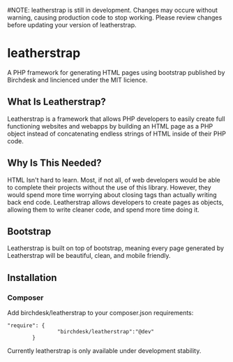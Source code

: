 #NOTE:
leatherstrap is still in development. Changes may occure without warning, causing production code to stop working. Please review changes before updating your version of leatherstrap.
# leatherstrap
A PHP framework for generating HTML pages using bootstrap published by Birchdesk and lincienced under the MIT licience.
## What Is Leatherstrap?
Leatherstrap is a framework that allows PHP developers to easily create full functioning websites and webapps by building an HTML page as a PHP object instead of concatenating endless strings of HTML inside of their PHP code.
## Why Is This Needed?
HTML Isn't hard to learn. Most, if not all, of web developers would be able to complete their projects without the use of this library. However, they would spend more time worrying about closing tags than actually writing back end code. Leatherstrap allows developers to create pages as objects, allowing them to write cleaner code, and spend more time doing it.
## Bootstrap
Leatherstrap is built on top of bootstrap, meaning every page generated by Leatherstrap will be beautiful, clean, and mobile friendly.
## Installation
### Composer
Add birchdesk/leatherstrap to your composer.json requirements:
```console       
"require": {
                "birchdesk/leatherstrap":"@dev"
        }
```
Currently leatherstrap is only available under development stability.
